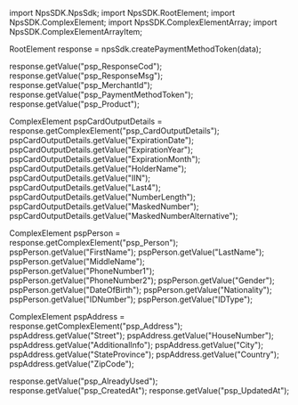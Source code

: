 import NpsSDK.NpsSdk;
import NpsSDK.RootElement;
import NpsSDK.ComplexElement;
import NpsSDK.ComplexElementArray;
import NpsSDK.ComplexElementArrayItem;

RootElement response = npsSdk.createPaymentMethodToken(data);

response.getValue("psp_ResponseCod");
response.getValue("psp_ResponseMsg");
response.getValue("psp_MerchantId");
response.getValue("psp_PaymentMethodToken");
response.getValue("psp_Product");

ComplexElement pspCardOutputDetails = response.getComplexElement("psp_CardOutputDetails");
pspCardOutputDetails.getValue("ExpirationDate");
pspCardOutputDetails.getValue("ExpirationYear");
pspCardOutputDetails.getValue("ExpirationMonth");
pspCardOutputDetails.getValue("HolderName");
pspCardOutputDetails.getValue("IIN");
pspCardOutputDetails.getValue("Last4");
pspCardOutputDetails.getValue("NumberLength");
pspCardOutputDetails.getValue("MaskedNumber");
pspCardOutputDetails.getValue("MaskedNumberAlternative");


ComplexElement pspPerson = response.getComplexElement("psp_Person");
pspPerson.getValue("FirstName");
pspPerson.getValue("LastName");
pspPerson.getValue("MiddleName");
pspPerson.getValue("PhoneNumber1");
pspPerson.getValue("PhoneNumber2");
pspPerson.getValue("Gender");
pspPerson.getValue("DateOfBirth");
pspPerson.getValue("Nationality");
pspPerson.getValue("IDNumber");
pspPerson.getValue("IDType");


ComplexElement pspAddress = response.getComplexElement("psp_Address");
pspAddress.getValue("Street");
pspAddress.getValue("HouseNumber");
pspAddress.getValue("AdditionalInfo");
pspAddress.getValue("City");
pspAddress.getValue("StateProvince");
pspAddress.getValue("Country");
pspAddress.getValue("ZipCode");

response.getValue("psp_AlreadyUsed");
response.getValue("psp_CreatedAt");
response.getValue("psp_UpdatedAt");

